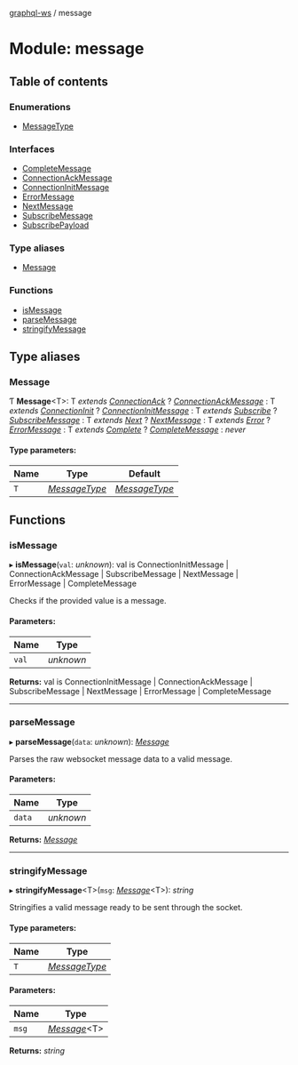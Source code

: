 [graphql-ws](../README.md) / message

# Module: message

## Table of contents

### Enumerations

- [MessageType](../enums/message.messagetype.md)

### Interfaces

- [CompleteMessage](../interfaces/message.completemessage.md)
- [ConnectionAckMessage](../interfaces/message.connectionackmessage.md)
- [ConnectionInitMessage](../interfaces/message.connectioninitmessage.md)
- [ErrorMessage](../interfaces/message.errormessage.md)
- [NextMessage](../interfaces/message.nextmessage.md)
- [SubscribeMessage](../interfaces/message.subscribemessage.md)
- [SubscribePayload](../interfaces/message.subscribepayload.md)

### Type aliases

- [Message](message.md#message)

### Functions

- [isMessage](message.md#ismessage)
- [parseMessage](message.md#parsemessage)
- [stringifyMessage](message.md#stringifymessage)

## Type aliases

### Message

Ƭ **Message**<T\>: T *extends* [*ConnectionAck*](../enums/message.messagetype.md#connectionack) ? [*ConnectionAckMessage*](../interfaces/message.connectionackmessage.md) : T *extends* [*ConnectionInit*](../enums/message.messagetype.md#connectioninit) ? [*ConnectionInitMessage*](../interfaces/message.connectioninitmessage.md) : T *extends* [*Subscribe*](../enums/message.messagetype.md#subscribe) ? [*SubscribeMessage*](../interfaces/message.subscribemessage.md) : T *extends* [*Next*](../enums/message.messagetype.md#next) ? [*NextMessage*](../interfaces/message.nextmessage.md) : T *extends* [*Error*](../enums/message.messagetype.md#error) ? [*ErrorMessage*](../interfaces/message.errormessage.md) : T *extends* [*Complete*](../enums/message.messagetype.md#complete) ? [*CompleteMessage*](../interfaces/message.completemessage.md) : *never*

#### Type parameters:

Name | Type | Default |
------ | ------ | ------ |
`T` | [*MessageType*](../enums/message.messagetype.md) | [*MessageType*](../enums/message.messagetype.md) |

## Functions

### isMessage

▸ **isMessage**(`val`: *unknown*): val is ConnectionInitMessage \| ConnectionAckMessage \| SubscribeMessage \| NextMessage \| ErrorMessage \| CompleteMessage

Checks if the provided value is a message.

#### Parameters:

Name | Type |
------ | ------ |
`val` | *unknown* |

**Returns:** val is ConnectionInitMessage \| ConnectionAckMessage \| SubscribeMessage \| NextMessage \| ErrorMessage \| CompleteMessage

___

### parseMessage

▸ **parseMessage**(`data`: *unknown*): [*Message*](message.md#message)

Parses the raw websocket message data to a valid message.

#### Parameters:

Name | Type |
------ | ------ |
`data` | *unknown* |

**Returns:** [*Message*](message.md#message)

___

### stringifyMessage

▸ **stringifyMessage**<T\>(`msg`: [*Message*](message.md#message)<T\>): *string*

Stringifies a valid message ready to be sent through the socket.

#### Type parameters:

Name | Type |
------ | ------ |
`T` | [*MessageType*](../enums/message.messagetype.md) |

#### Parameters:

Name | Type |
------ | ------ |
`msg` | [*Message*](message.md#message)<T\> |

**Returns:** *string*
